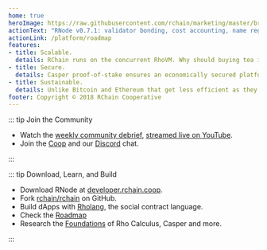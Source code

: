 ```yaml
---
home: true
heroImage: https://raw.githubusercontent.com/rchain/marketing/master/branding/Social%20Banners/rchain-reddit.jpg
actionText: "RNode v0.7.1: validator bonding, cost accounting, name registry, and Rholang cheat sheet →"
actionLink: /platform/roadmap
features:
- title: Scalable.
  details: RChain runs on the concurrent RhoVM. Why should buying tea in Nairobi wait for stock transactions in New York?
- title: Secure.
  details: Casper proof-of-stake ensures an economically secured platform. Smart contracts benefit from object capability security and formal verification.
- title: Sustainable.
  details: Unlike Bitcoin and Ethereum that get less efficient as they grow, Casper proof-of-stake requires no wasteful computation.
footer: Copyright © 2018 RChain Cooperative
---
```


::: tip Join the Community

 - Watch the [weekly community
   debrief](ecosystem/conferences.md#weekly-community-debrief), [streamed live on YouTube][stream].
 - Join the [Coop](ecosystem/rchain-coop.md) and our [Discord](https://discord.gg/fvY8qhx) chat.

[stream]: https://www.youtube.com/watch?v=cp3SMXRPpZ0&list=PLf2bbiic5ZjCVy9t4vhz4cQTSS6vLQC5R
:::

::: tip Download, Learn, and Build

  - Download RNode at [developer.rchain.coop](https://developer.rchain.coop/).
  - Fork [rchain/rchain](https://github.com/rchain/rchain/) on GitHub.
  - Build dApps with [Rholang](platform/rholang.md), the social contract language.
  - Check the [Roadmap](platform/roadmap.md)
  - Research the [Foundations](platform/research.md) of Rho Calculus, Casper and more.

:::

<style>
.hero img {
  width: 95%
}
</style>
